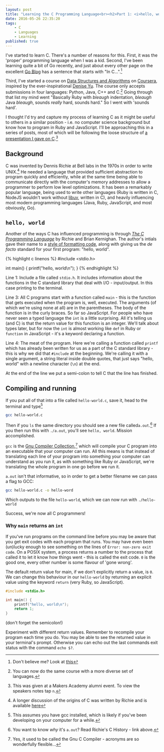 ```yaml
---
layout: post
title: "Learning the C Programming Language<br><h2>Part 1: <i>hello, world</i></h2>"
date: 2016-05-26 22:35:20
tags:
    - C
    - Languages
    - Learning
published: true
---
```


I've started to learn C. There's a number of reasons for this. First, it was the
'proper' programming language when I was a kid. Second, I've been learning quite
a bit of Go recently, and just about every other page on the excellent [Go Blog]
has a sentence that starts with "In C&hellip;".[^1]

Third, I've started a course on [Data Structures and Algorithms][DS&A] on
[Coursera], inspired by the ever-inspirational [Denise Yu]. The course only
accepts submissions in four languages: Python, Java, C++ and C.[^2] Going
through that list my mind went "Basically Ruby with _bleaugh_ indentation,
_bleaugh_ Java _bleaugh_, sounds _really_ hard, sounds hard." So I went with
'sounds hard'.

I thought I'd try and capture my process of learning C as it might be useful to
others in a similar position - i.e. no computer science background but know how
to program in Ruby and JavaScript. I'll be approaching this in a series of
posts, most of which will be following the loose structure of [a presentation
I gave on C][presentation].[^3]

## Background

C was invented by Dennis Richie at Bell labs in the 1970s in order to write
UNIX.[^4] He needed a language that provided sufficient abstraction to program
quickly and efficiently, while at the same time being able to communicate
directly with the computer's memory addresses to allow a programmer to perform
low level optimizations. It has been a remarkably popular language, being used
to write other languages (Ruby is written in C, NodeJS wouldn't work without
[libuv], written in C), and heavily influencing most modern programming
languages (Java, Ruby, JavaScript, and most obviously, Go).

## `hello, world`

Another of the ways C has influenced programming is through [_The C Programming
Language_][cbook] by Richie and Brian Kernighan. The author's intials gave their
name to a [style of formatting code][K&R], along with giving us the _de facto_
standard for your first program: "hello, world".

{% highlight c linenos %}
#include <stdio.h>

int main() {
    printf("hello, world\n");
}
{% endhighlight %}

Line 1: Include a file called `stdio.h`. It includes information about the
functions in the C standard library that deal with I/O - input/output. In this
case printing to the terminal.

Line 3: All C programs start with a function called `main` - this is the
function that gets executed when the program is, well, executed. The arguments
(of which we're using none at all) are in the parentheses. The body of the
function is in the curly braces. So far so JavaScript. For people who have never
seen a typed language the `int` is a little surprising. All it's telling us (and
C) is that the return value for this function is an integer. We'll talk about
types later, but for now the `int` is almost working like `def` in Ruby or
`function` in JavaScript - it's a keyword declaring a function.

Line 4: The meat of the program. Here we're calling a function called `printf`
which has already been written for us as a part of the C standard library - this
is why we did that `#include` at the beginning. We're calling it with a single
argument, a string literal inside double quotes, that just says "hello, world"
with a newline character (`\n`) at the end.

At the end of the line we put a semi-colon to tell C that the line has finished.

## Compiling and running

If you put all of that into a file called `hello-world.c`, save it, head to the
terminal and type[^5]

```bash
gcc hello-world.c
```

Then if you `ls` the same directory you should see a new file called`a.out`.[^6]
If you then run this with `./a.out`, you'll see `hello, world`. Mission
accomplished.

`gcc` is the [Gnu Compiler Collection][gcc],[^7] which will compile your C program into
an executable that your computer can run. All this means is that instead of
translating each line of your program into something your computer can
understand as you run it, as with something like Ruby or JavaScript, we're
translating the whole program in one go before we run it.

`a.out` isn't that informative, so in order to get a better filename we can pass
a flag to GCC:

```bash
gcc hello-world.c -o hello-word
```

Which outputs to the file `hello-world`, which we can now run with
`./hello-world`

Success, we're now all C programmers!

### Why `main` returns an `int`

If you've run programs on the command line before you may be aware that you get
exit codes with each program that runs. You may have even been (un)lucky enough
to see something on the lines of `Error: non-zero exit code`. On a POSIX
system, a process returns a number to the process that called it to let it know
how things went - this is called the exit code. `0` is the good one, every other
number is some flavour of 'gone wrong'.

The default return value for main, if we don't explicitly return a value, is `0`.
We can change this behaviour in our `hello-world` by returning an explicit
value using the keyword `return` (very Ruby, so JavaScript).

```c
#include <stdio.h>

int main() {
    printf("hello, world\n");
    return 1;
}
```

(don't forget the semicolon!)

Experiment with different return values. Remember to recompile your program each
time you do. You may be able to see the returned value in your terminal's
prompt. Otherwise you can echo out the last commands exit status with the
command `echo $?`.

[^1]: Don't believe me? Look at [this](https://blog.golang.org/go-slices-usage-and-internals)
[^2]: You can now do the same course with a more diverse set of languages.
[^3]: This was given at a Makers Academy alumni event. To view the speakers notes tap `n`.
[^4]: A longer discussion of the origins of C was written by Richie and is available [here](https://www.bell-labs.com/usr/dmr/www/chist.pdf)
[^5]: This assumes you have gcc installed, which is likely if you've been developing on your computer for a while.
[^6]: You want to know _why_ it's `a.out`? Read Richie's C History - link above.
[^7]: Yes, it used to be called the Gnu C Compiler - acronyms are so wonderfully flexible...

[DS&A]: https://www.coursera.org/specializations/data-structures-algorithms
[Coursera]: https://www.coursera.org/
[Denise Yu]: https://twitter.com/deniseyu21
[presentation]: http://blog.gypsydave5.com/the-c-programming-language-presentation/
[cbook]: https://en.wikipedia.org/wiki/The_C_Programming_Language
[K&R]: https://en.wikipedia.org/wiki/Indent_Style#K.26R_style
[Go Blog]: https://blog.golang.org/
[gcc]: https://gcc.gnu.org/
[libuv]: https://nikhilm.github.io/uvbook/introduction.html

